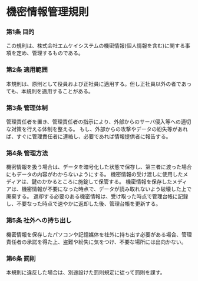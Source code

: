 # 機密情報管理規則
### 第1条 目的

この規則は、株式会社エムケイシステムの機密情報(個人情報を含む)に関する事項を定め、管理するものである。

### 第2条 適用範囲

本規則は、原則として役員および正社員に適用する。但し正社員以外の者であっても、本規則を適用することがある。

### 第3条 管理体制

管理責任者を置き、管理責任者の指示により、外部からのサーバ侵入等への適切な対策を行える体制を整える。
もし、外部からの攻撃やデータの紛失等があれば、すぐに管理責任者に連絡し、必要であれば情報提供者に報告する。

### 第4条 管理方法

機密情報を扱う場合は、データを暗号化した状態で保存し、第三者に渡った場合にもデータの内容がわからないようにする。
機密情報の受け渡しに使用したメディアは、鍵のかかるところに施錠して保管する。
機密情報を保存したメディアは、機密情報が不要になった時点で、データが読み取れないよう破壊した上で廃棄する。
返却する必要のある機密情報は、受け取った時点で管理台帳に記録し、不要なった時点で速やかに返却した後、管理台帳を更新する。

### 第5条 社外への持ち出し

機密情報を保存したパソコンや記憶媒体を社外に持ち出す必要がある場合、管理責任者の承諾を得た上、盗難や紛失に気をつけ、不要な場所には出向かない。

### 第6条 罰則

本規則に違反した場合は、別途設けた罰則規定に従って罰則を課す。
